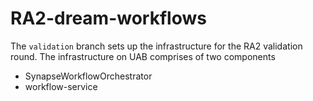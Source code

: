 # RA2-dream-workflows

The `validation` branch sets up the infrastructure for the
RA2 validation round.  The infrastructure on UAB comprises of two components

- SynapseWorkflowOrchestrator
- workflow-service
